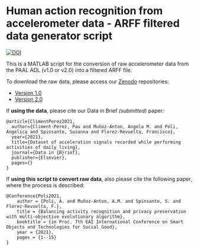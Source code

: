 # Human action recognition from accelerometer data - ARFF filtered data generator script


[![DOI](https://zenodo.org/badge/440236015.svg)](https://zenodo.org/badge/latestdoi/440236015)


This is a MATLAB script for the conversion of raw accelerometer data from the PAAL ADL (v1.0 or v2.0) into a filtered ARFF file.

To download the raw data, please access our [Zenodo](zenodo.org) repositories:
* [Version 1.0](https://zenodo.org/record/4750904)
* [Version 2.0](https://zenodo.org/record/5785955)

If **using the data**, please cite our Data in Brief _(submitted)_ paper:

```
@article{ClimentPerez2021,
  author={Climent-Pérez, Pau and Muñoz-Anton, Angela M. and Poli, Angelica and Spinsante, Susanna and Florez-Revuelta, Francisco},
  year={2021},
  title={Dataset of acceleration signals recorded while performing activities of daily living},
  journal={Data in {B}rief},
  publisher={Elsevier},
  pages={}
}
```

If **using this script to convert raw data**, also please cite the following paper, where the process is described:

```
@Conference{Poli2021,
    author = {Poli, A. and Muñoz-Anton, A.M. and Spinsante, S. and Florez-Revuelta, F.},
    title = {Balancing activity recognition and privacy preservation with multi-objective evolutionary algorithm},
    booktitle = {in Proc. 7th EAI International Conference on Smart Objects and Technologies for Social Good},
    year = {2021},
    pages = {1--15}
}
```
